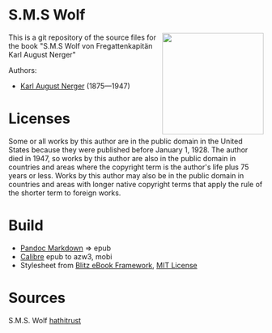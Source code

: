 # S.M.S Wolf

<img align="right" width="200"  src="https://user-images.githubusercontent.com/13177792/222209802-2c5fffb4-ecf7-4eb1-8f2e-fdfeaec84f05.jpg">

This is a git repository of the source files for the book "S.M.S Wolf von Fregattenkapitän Karl August Nerger"

Authors:

* [Karl August Nerger](https://de.wikipedia.org/wiki/Karl_August_Nerger) (1875—1947)

# Licenses
Some or all works by this author are in the public domain in the United States
because they were published before January 1, 1928. The author died in 1947, so
works by this author are also in the public domain in countries and areas where
the copyright term is the author's life plus 75 years or less. Works by this
author may also be in the public domain in countries and areas with longer
native copyright terms that apply the rule of the shorter term to foreign works.

# Build
* [Pandoc Markdown](https://pandoc.org/MANUAL.html#pandocs-markdown) => epub
* [Calibre](https://calibre-ebook.com/) epub to azw3, mobi
* Stylesheet from [Blitz eBook Framework](https://friendsofepub.github.io/Blitz/), [MIT License](https://github.com/FriendsOfEpub/Blitz/blob/master/LICENSE)

# Sources
S.M.S. Wolf [hathitrust](https://babel.hathitrust.org/cgi/pt?id=mdp.39015050589913&view=1up&seq=11)


